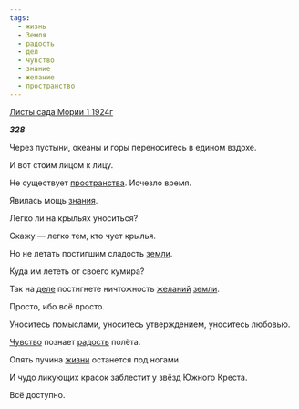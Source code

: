 ```yaml
---
tags:
  - жизнь
  - Земля
  - радость
  - дел
  - чувство
  - знание
  - желание
  - пространство
---
```

[Листы сада Мории 1 1924г](https://127.0.0.1:4002/agni/1924)

___328___

Через пустыни, океаны и горы переноситесь в едином вздохе.   

И вот стоим лицом к лицу.   

Не существует [пространства](../../../tags/#пространство). Исчезло время.   

Явилась мощь [знания](../../../tags/#знание).   

Легко ли на крыльях уноситься?   

Скажу — легко тем, кто чует крылья.   

Но не летать постигшим сладость [земли](../../../tags/#Земля).   

Куда им лететь от своего кумира?   

Так на [деле](../../../tags/#дел) постигнете ничтожность [желаний](../../../tags/#желание) [земли](../../../tags/#Земля).   

Просто, ибо всё просто.   

Уноситесь помыслами, уноситесь утверждением, уноситесь любовью.   

[Чувство](../../../tags/#чувство) познает [радость](../../../tags/#радость) полёта.   

Опять пучина [жизни](../../../tags/#жизнь) останется под ногами.   

И чудо ликующих красок заблестит у звёзд Южного Креста.   

Всё доступно.   

